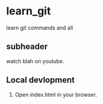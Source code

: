 # learn_git
learn git commands and all

## subheader

watch blah on youtube.


## Local devlopment 

1. Open index.html in your browser. 